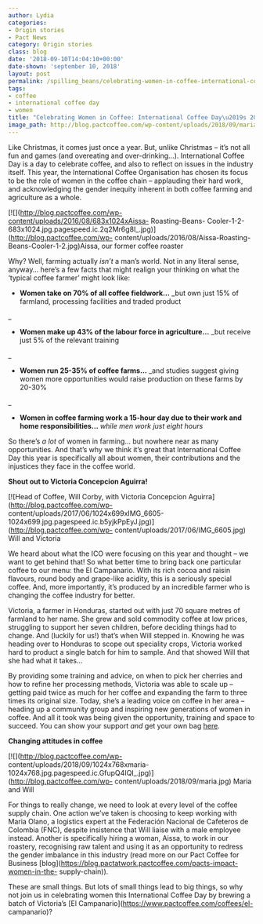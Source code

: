 ```yaml
---
author: Lydia
categories:
- Origin stories
- Pact News
category: Origin stories
class: blog
date: '2018-09-10T14:04:10+00:00'
date-shown: 'september 10, 2018'
layout: post
permalink: /spilling_beans/celebrating-women-in-coffee-international-coffee-days-2018-focus
tags:
- coffee
- international coffee day
- women
title: "Celebrating Women in Coffee: International Coffee Day\u2019s 2018 Focus"
image_path: http://blog.pactcoffee.com/wp-content/uploads/2018/09/maria.jpg
---
```


Like Christmas, it comes just once a year. But, unlike Christmas – it’s not
all fun and games (and overeating and over-drinking…). International Coffee
Day is a day to celebrate coffee, and also to reflect on issues in the
industry itself. This year, the International Coffee Organisation has chosen
its focus to be the role of women in the coffee chain – applauding their hard
work, and acknowledging the gender inequity inherent in both coffee farming
and agriculture as a whole.

[![](http://blog.pactcoffee.com/wp-content/uploads/2016/08/683x1024xAissa-
Roasting-Beans-
Cooler-1-2-683x1024.jpg.pagespeed.ic.2q2Mr6g8I_.jpg)](http://blog.pactcoffee.com/wp-
content/uploads/2016/08/Aissa-Roasting-Beans-Cooler-1-2.jpg)Aissa, our former
coffee roaster

Why? Well, farming actually _isn’t_ a man’s world. Not in any literal sense,
anyway… here’s a few facts that might realign your thinking on what the
‘typical coffee farmer’ might look like:

  * **Women take on 70% of all coffee fieldwork…** _but own just 15% of farmland, processing facilities and traded product

_

  * **Women make up 43% of the labour force in agriculture…** _but receive just 5% of the relevant training

_

  * **Women run 25-35% of coffee farms…** _and studies suggest giving women more opportunities would raise production on these farms by 20-30%

_

  * **Women in coffee farming work a 15-hour day due to their work and home responsibilities…** _while men work just eight hours_

So there’s _a lot_ of women in farming… but nowhere near as many
opportunities. And that’s why we think it’s great that International Coffee
Day this year is specifically all about women, their contributions and the
injustices they face in the coffee world.

**Shout out to Victoria Concepcion Aguirra!**

[![Head of Coffee, Will Corby, with Victoria Concepcion
Aguirra](http://blog.pactcoffee.com/wp-
content/uploads/2017/06/1024x699xIMG_6605-1024x699.jpg.pagespeed.ic.b5yjkPpEyJ.jpg)](http://blog.pactcoffee.com/wp-
content/uploads/2017/06/IMG_6605.jpg) Will and Victoria

We heard about what the ICO were focusing on this year and thought – we want
to get behind that! So what better time to bring back one particular coffee to
our menu: the El Campanario. With its rich cocoa and raisin flavours, round
body and grape-like acidity, this is a seriously special coffee. And, more
importantly, it’s produced by an incredible farmer who is changing the coffee
industry for better.

Victoria, a farmer in Honduras, started out with just 70 square metres of
farmland to her name. She grew and sold commodity coffee at low prices,
struggling to support her seven children, before deciding things had to
change. And (luckily for us!) that’s when Will stepped in. Knowing he was
heading over to Honduras to scope out speciality crops, Victoria worked hard
to product a single batch for him to sample. And that showed Will that she had
what it takes…

By providing some training and advice, on when to pick her cherries and how to
refine her processing methods, Victoria was able to scale up – getting paid
twice as much for her coffee and expanding the farm to three times its
original size. Today, she’s a leading voice on coffee in her area – heading up
a community group and inspiring new generations of women in coffee. And all it
took was being given the opportunity, training and space to succeed. You can
show your support _and_ get your own bag [
here](https://www.pactcoffee.com/coffees/el-campanario).

**Changing attitudes in coffee**

[![](http://blog.pactcoffee.com/wp-
content/uploads/2018/09/1024x768xmaria-1024x768.jpg.pagespeed.ic.GfupQ4IQI_.jpg)](http://blog.pactcoffee.com/wp-
content/uploads/2018/09/maria.jpg) Maria and Will

For things to really change, we need to look at every level of the coffee
supply chain. One action we’ve taken is choosing to keep working with Maria
Olano, a logistics expert at the Federación Nacional de Cafeteros de Colombia
(FNC), despite insistence that Will liaise with a male employee instead.
Another is specifically hiring a woman, Aissa, to work in our roastery,
recognising raw talent and using it as an opportunity to redress the gender
imbalance in this industry (read more on our Pact Coffee for Business
[blog](https://blog.pactatwork.pactcoffee.com/pacts-impact-women-in-the-
supply-chain)).

These are small things. But lots of small things lead to big things, so why
not join us in celebrating women this International Coffee Day by brewing a
batch of Victoria’s [El Campanario](https://www.pactcoffee.com/coffees/el-
campanario)?